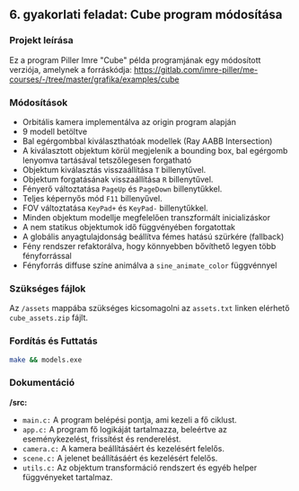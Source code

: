 ## 6. gyakorlati feladat: Cube program módosítása

### Projekt leírása
Ez a program Piller Imre "Cube" példa programjának egy módosított verziója, amelynek a forráskódja: https://gitlab.com/imre-piller/me-courses/-/tree/master/grafika/examples/cube

### Módosítások
- Orbitális kamera implementálva az origin program alapján
- 9 modell betöltve
- Bal egérgombbal kiválaszthatóak modellek (Ray AABB Intersection)
- A kiválasztott objektum körül megjelenik a bounding box, bal egérgomb lenyomva tartásával tetszőlegesen forgatható
- Objektum kiválasztás visszaállítása `T` billenytűvel.
- Objektum forgatásának visszaállítása `R` billenytűvel.
- Fényerő változtatása `PageUp` és `PageDown` billenytűkkel.
- Teljes képernyős mód `F11` billenyűvel.
- FOV változtatása `KeyPad+` és `KeyPad-` billenytűkkel.
- Minden objektum modellje megfelelően transzformált inicializáskor
- A nem statikus objektumok idő függvényében forgatottak
- A globális anyagtulajdonság beállítva fémes hatású szürkére (fallback)
- Fény rendszer refaktorálva, hogy könnyebben bővíthető legyen több fényforrással
- Fényforrás diffuse színe animálva a `sine_animate_color` függvénnyel

### Szükséges fájlok
Az `/assets` mappába szükséges kicsomagolni az `assets.txt` linken elérhető `cube_assets.zip` fájlt.

### Fordítás és Futtatás
```bash
make && models.exe
```

### Dokumentáció

**/src:**
- `main.c:` A program belépési pontja, ami kezeli a fő ciklust.
- `app.c:` A program fő logikáját tartalmazza, beleértve az eseménykezelést, frissítést és renderelést.
- `camera.c:` A kamera beállításáért és kezelésért felelős.
- `scene.c:` A jelenet beállításáért és kezelésért felelős.
- `utils.c:` Az objektum transformáció rendszert és egyéb helper függvényeket tartalmaz.